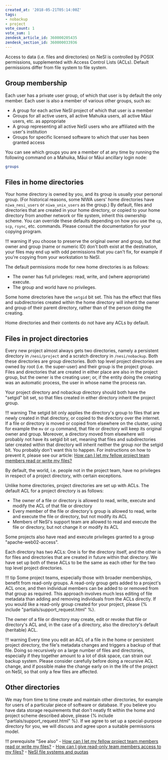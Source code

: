 ```yaml
---
created_at: '2018-05-21T05:14:00Z'
tags:
- nobackup
- project
vote_count: 1
vote_sum: 1
zendesk_article_id: 360000205435
zendesk_section_id: 360000033936
---
```



Access to data (i.e. files and directories) on NeSI is controlled by
POSIX permissions, supplemented with Access Control Lists (ACLs).
Default permissions differ from file system to file system.

## Group membership

Each user has a private user group, of which that user is by default the
only member. Each user is also a member of various other groups, such
as:

- A group for each active NeSI project of which that user is a member
- Groups for all active users, all active Mahuika users, all active
    Māui users, etc. as appropriate
- A group representing all active NeSI users who are affiliated with
    the user's institution
- Groups for specific licensed software to which that user has been
    granted access

You can see which groups you are a member of at any time by running the
following command on a Mahuika, Māui or Māui ancillary login node:

```sh
groups
```

## Files in home directories

Your home directory is owned by you, and its group is usually your
personal group. (For historical reasons, some NIWA users' home
directories have `niwa_nesi_users` or `niwa_unix_users` as the group.)
By default, files and directories that are created in your home
directory, or copied to your home directory from another network or file
system, inherit this ownership scheme. You can override these defaults
depending on how you use the `cp`, `scp`, `rsync`, etc. commands. Please
consult the documentation for your copying program.

!!! warning
     If you choose to preserve the original owner and group, but that owner
     and group (name or numeric ID) don't both exist at the destination,
     your files may end up with odd permissions that you can't fix, for
     example if you're copying from your workstation to NeSI.

The default permissions mode for new home directories is as follows:

- The owner has full privileges: read, write, and (where appropriate)
    execute.
- The group and world have no privileges.

Some home directories have the `setgid` bit set. This has the effect
that files and subdirectories created within the home directory will
inherit the owner and group of their parent directory, rather than of
the person doing the creating.

Home directories and their contents do not have any ACLs by default.

## Files in project directories

Every new project almost always gets two directories, namely a
persistent directory in `/nesi/project` and a scratch directory in
`/nesi/nobackup`. Both these directories are group directories. Both top
level project directories are owned by root (i.e. the super-user) and
their group is the project group. Files and directories that are created
in either place are also in the project group, but the owner is the
creating user; or, if the entity doing the creating was an automatic
process, the user in whose name the process ran.

Your project directory and nobackup directory should both have the
"setgid" bit set, so that files created in either directory inherit the
project group.

!!! warning
     The setgid bit only applies the directory's group to files that are
     newly created in that directory, or copied to the directory over the
     internet. If a file or directory is moved or copied from elsewhere on
     the cluster, using for example the `mv` or `cp` command, that file or
     directory will keep its original owner and group. Moreover, a
     directory moved from elsewhere will probably not have its setgid bit
     set, meaning that files and subdirectories later created within that
     directory will inherit neither the group nor the setgid bit.
     You probably don't want this to happen. For instructions on how to
     prevent it, please see our article: [How can I let my fellow project
     team members read or write my
     files?](../../General/FAQs/How_can_I_let_my_fellow_project_team_members_read_or_write_my_files.md)

By default, the world, i.e. people not in the project team, have no
privileges in respect of a project directory, with certain exceptions.

Unlike home directories, project directories are set up with ACLs. The
default ACL for a project directory is as follows:

- The owner of a file or directory is allowed to read, write, execute
    and modify the ACL of that file or directory
- Every member of the file or directory's group is allowed to read,
    write and execute the file or directory, but not modify its ACL
- Members of NeSI's support team are allowed to read and execute the
    file or directory, but not change it or modify its ACL

Some projects also have read and execute privileges granted to a group
"apache-web02-access".

Each directory has two ACLs: One is for the directory itself, and the
other is for files and directories that are created in future within
that directory. We have set up both of these ACLs to be the same as each
other for the two top level project directories.

!!! tip
     Some project teams, especially those with broader memberships, benefit
     from read-only groups. A read-only group gets added to a project's ACL
     once, and then individual members can be added to or removed from that
     group as required. This approach involves much less editing of file
     metadata than adding and removing individuals from the ACLs directly.
     If you would like a read-only group created for your project, please
      {% include "partials/support_request.html" %}.

The owner of a file or directory may create, edit or revoke that file or
directory's ACL and, in the case of a directory, also the directory's
default (heritable) ACL.

!!! warning
     Every time you edit an ACL of a file in the home or persistent project
     directory, the file's metadata changes and triggers a backup of that
     file. Doing so recursively on a large number of files and directories,
     especially if they together amount to a lot of disk space, can strain
     our backup system. Please consider carefully before doing a recursive
     ACL change, and if possible make the change early on in the life of
     the project on NeSI, so that only a few files are affected.

## Other directories

We may from time to time create and maintain other directories, for
example for users of a particular piece of software or database. If you
believe you have data storage requirements that don't neatly fit within
the home and project scheme described above, please {% include "partials/support_request.html" %}.
If we agree to set up a special-purpose directory for you, we will discuss and agree upon a
suitable permissions model.

!!! prerequisite "See also"
     -   [How can I let my fellow project team members read or write my files?](../../General/FAQs/How_can_I_let_my_fellow_project_team_members_read_or_write_my_files.md)
     -   [How can I give read-only team members access to my files?](../../General/FAQs/How_can_I_give_read_only_team_members_access_to_my_files.md)
     -   [NeSI file systems and quotas](../../Storage/File_Systems_and_Quotas/NeSI_File_Systems_and_Quotas.md)
